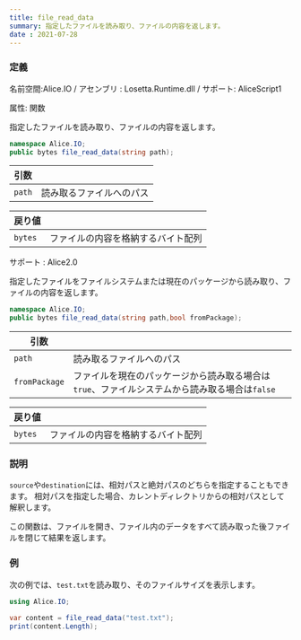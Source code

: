 ```yaml
---
title: file_read_data
summary: 指定したファイルを読み取り、ファイルの内容を返します。
date : 2021-07-28
---
```

### 定義
名前空間:Alice.IO / アセンブリ : Losetta.Runtime.dll / サポート: AliceScript1

属性: 関数

指定したファイルを読み取り、ファイルの内容を返します。

```cs title="AliceScript"
namespace Alice.IO;
public bytes file_read_data(string path);
```

|引数| |
|-|-|
|`path`|読み取るファイルへのパス|

|戻り値| |
|-|-|
|`bytes`|ファイルの内容を格納するバイト配列|

サポート : Alice2.0

指定したファイルをファイルシステムまたは現在のパッケージから読み取り、ファイルの内容を返します。

```cs title="AliceScript"
namespace Alice.IO;
public bytes file_read_data(string path,bool fromPackage);
```

|引数| |
|-|-|
|`path`|読み取るファイルへのパス|
|`fromPackage`|ファイルを現在のパッケージから読み取る場合は`true`、ファイルシステムから読み取る場合は`false`|

|戻り値| |
|-|-|
|`bytes`|ファイルの内容を格納するバイト配列|

### 説明

`source`や`destination`には、相対パスと絶対パスのどちらを指定することもできます。
相対パスを指定した場合、カレントディレクトリからの相対パスとして解釈します。

この関数は、ファイルを開き、ファイル内のデータをすべて読み取った後ファイルを閉じて結果を返します。


### 例
次の例では、`test.txt`を読み取り、そのファイルサイズを表示します。

```cs title="AliceScript"
using Alice.IO;

var content = file_read_data("test.txt");
print(content.Length);
```
